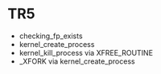 # TR5
* checking_fp_exists
* kernel_create_process
* kernel_kill_process via XFREE_ROUTINE
* _XFORK via kernel_create_process
